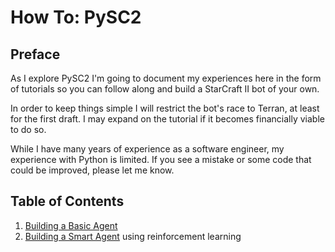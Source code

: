 # How To: PySC2

## Preface
As I explore PySC2 I'm going to document my experiences here in the form of tutorials so you can follow along and build a StarCraft II bot of your own.

In order to keep things simple I will restrict the bot's race to Terran, at least for the first draft. I may expand on the tutorial if it becomes financially viable to do so.

While  I have many years of experience as a software engineer, my experience with Python is limited. If you see a mistake or some code that could be improved, please let me know.

## Table of Contents
1. [Building a Basic Agent](https://medium.com/@skjb/building-a-basic-pysc2-agent-b109cde1477c)
1. [Building a Smart Agent](https://medium.com/@skjb/building-a-smart-pysc2-agent-cdc269cb095d) using reinforcement learning
